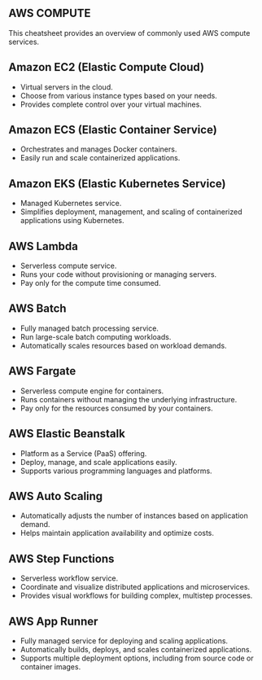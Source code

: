## AWS COMPUTE

This cheatsheet provides an overview of commonly used AWS compute services.

## Amazon EC2 (Elastic Compute Cloud)

- Virtual servers in the cloud.
- Choose from various instance types based on your needs.
- Provides complete control over your virtual machines.

## Amazon ECS (Elastic Container Service)

- Orchestrates and manages Docker containers.
- Easily run and scale containerized applications.

## Amazon EKS (Elastic Kubernetes Service)

- Managed Kubernetes service.
- Simplifies deployment, management, and scaling of containerized applications using Kubernetes.

## AWS Lambda

- Serverless compute service.
- Runs your code without provisioning or managing servers.
- Pay only for the compute time consumed.

## AWS Batch

- Fully managed batch processing service.
- Run large-scale batch computing workloads.
- Automatically scales resources based on workload demands.

## AWS Fargate

- Serverless compute engine for containers.
- Runs containers without managing the underlying infrastructure.
- Pay only for the resources consumed by your containers.

## AWS Elastic Beanstalk

- Platform as a Service (PaaS) offering.
- Deploy, manage, and scale applications easily.
- Supports various programming languages and platforms.

## AWS Auto Scaling

- Automatically adjusts the number of instances based on application demand.
- Helps maintain application availability and optimize costs.

## AWS Step Functions

- Serverless workflow service.
- Coordinate and visualize distributed applications and microservices.
- Provides visual workflows for building complex, multistep processes.

## AWS App Runner

- Fully managed service for deploying and scaling applications.
- Automatically builds, deploys, and scales containerized applications.
- Supports multiple deployment options, including from source code or container images.

